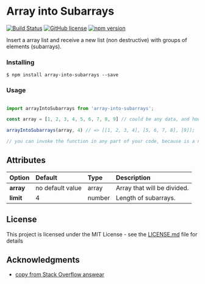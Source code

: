 # Array into Subarrays

[![Build Status](https://travis-ci.org/kavalcante/array-into-subarrays.svg?branch=master)](https://travis-ci.org/kavalcante/array-into-subarrays)
[![GitHub license](https://img.shields.io/badge/license-MIT-blue.svg)](https://raw.githubusercontent.com/kavalcante/array-into-subarrays/master/LICENSE)
[![npm version](https://badge.fury.io/js/array-into-subarrays.svg)](https://badge.fury.io/js/array-into-subarrays)

Insert a array list and receive a new list (non destructive) with groups of elements (subarrays).

### Installing


```
$ npm install array-into-subarrays --save
```

### Usage


```js

import arrayIntoSubarrays from 'array-into-subarrays';

const array = [1, 2, 3, 4, 5, 6, 7, 8, 9] // could be any data, and how much indexes do you want.

arrayIntoSubarrays(array, 4) // => [[1, 2, 3, 4], [5, 6, 7, 8], [9]];

// you can invoke the function in any part of your code, because is a non destructive function

```

## Attributes


| Option        | Default       | Type   | Description  |
| :------------ | :------------ | :----- | :--------- |
| __array__     | no default value | array | Array that will be divided. |
| __limit__   | 4 | number | Length of subarrays. |

## License

This project is licensed under the MIT License - see the [LICENSE.md](LICENSE.md) file for details

## Acknowledgments

* [copy from Stack Overflow answear](http://stackoverflow.com/questions/11318680/split-array-into-chunks-of-n-length)
